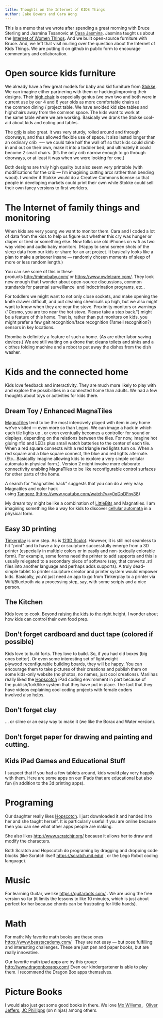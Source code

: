 ```yaml
---
title: Thoughts on the Internet of KIDS Things
author: Jake Bowers and Cara Wong
---
```


This is a memo that we wrote after spending a great morning with Bruce Sterling and Jasmina Tesanovic at [Casa Jasmina](http://casajasmina.arduino.cc/). Jasmina taught us about the [Internet of Women Things](http://boingboing.net/2015/12/16/ada-lovelace-what-would-go-in.html). And we built open-source furniture with Bruce. And, we left that visit mulling over the question about the Internet of Kids Things. We are putting it on github in public form to encourage commentary and collaboration.

# Open source kids furniture

We already have a few great models for baby and kid furniture from [Stokke](https://www.stokke.com/). We can imagine either partnering with them or hacking/improving their designs. Their [high chair](https://www.stokke.com/USA/en-us/highchairs/tripp-trapp/1444.html) is especially genius (we own two and both were in current use by our 4 and 8 year olds as more comfortable chairs at the common dining / project table. We have avoided kid size tables and highchairs away from the common space. The kids want to work at the same table where we are working. Basically we drank the Stokke cool-aid about kids and eating and tables.

The [crib](https://www.stokke.com/USA/en-us/nursery/stokke-sleepi/1043.html) is also great. It was very sturdy, rolled around and through doorways, and thus allowed flexible use of space. It also lasted longer than an ordinary crib  --- we could take half the wall off so that kids could climb in and out on their own, make it into a toddler bed, and ultimately it could become 2 small chairs. (It’s the only crib narrow enough to go through doorways, or at least it was when we were looking
for one.)

Both designs are truly high quality but also seem very printable (with modifications for the crib — I’m imagining cutting arcs rather than bending wood). I wonder if Stokke would do a Creative Commons license so that people in developing markets could print their own while Stokke could sell their own fancy versions to first worlders.  

# The Internet of family things and monitoring

When kids are very young we want to monitor them. Cara and I coded a lot of data from the kids to help us figure out whether this cry was hunger or diaper or tired or something else. Now folks use old iPhones on wifi as two way video and audio baby monitors. (Happy to send screen shots of the sleep data from our kids or share for an art project. It basically looks like a plan to make a prisoner insane — randomly chosen moments of sleep of more or less random length.)

You can see some of this in these products <http://mimobaby.com/> or <https://www.owletcare.com/>. They look new enough that I wonder about open-source discussions, common standards for parental surveillance  and indoctrination programs, etc..

For toddlers we might want to not only close sockets, and make opening the knife drawer difficult, and put cleaning chemicals up high, but we also might want to know when they are near the stove. Proximity monitors or warnings ("Cosmo, you are too near the hot stove. Please take a step back.") might be a feature of this home. That is, rather than put monitors on kids, you might prefer a few gait recognition/face recognition (?smell recognition?) sensors in key locations.

Roomba is definitely a feature of such a home. (As are other labor saving devices.) We are still waiting on a drone that cleans toilets and sinks and a clothes folding machine and a robot to put away the dishes from the dish washer.

# Kids and the connected home

Kids love feedback and interactivity. They are much more likely to play with and explore the possibilities in a connected home than adults.  We had a few thoughts about toys or activities for kids there.  

## Dream Toy / Enhanced MagnaTiles

[MagnaTiles](http://magnatiles.com/) tend to be the most intensively played with item in any home we've visited — even more so than Legos. We can image a hack in which each tile lights up , or even eventually becomes a controller for sound or displays, depending on the relations between the tiles. For now, imagine hot gluing rfid and LEDs plus small watch batteries to the center of each tile. When a red square connects with a red triangle red lights turn on. When a red square and a blue square connect, the blue and red lights alternate. (Etc...Basicallly imagine allowing kids to explore a very simple cellular automata in physical form.). Version 2 might involve more elaborate connectivity enabling MagnaTiles to be like reconfigurable control surfaces for other parts of the home.

A search for “magnatiles hack” suggests that you can do a very easy Magnatiles and color hack
using [Tangeez ](http://www.tangeez.us/)(<https://www.youtube.com/watch?v=y0qDoDFny38>)

My dream toy might be like a combination of [LittleBits](http://littlebits.cc/) and Magnatiles. I am imagining something like a way for kids to discover [cellular automata](http://mathworld.wolfram.com/CellularAutomaton.html) in a physical form. 


## Easy 3D printing

[Tinkerplay](http://www.123dapp.com/tinkerplay) is one step. As is [123D Sculpt](http://www.123dapp.com/sculptplus). However, it is still not seamless to hit "print" and to have a toy or sculpture successfully emerge from a 3D printer (especially in multiple colors or in easily and non-toxically colorable form). For example, some forms need the printer to add supports and this is usually relegated to a secondary piece of software (say, that converts .stl files into another language and perhaps adds supports). A truly dead-simple tablet to printer sculpture creator and printer system would empower kids. Basically, you’d just need an app to go from Tinkerplay to a printer via Wifi/Bluetooth via a processing step, say, with some scripts and a nice person.

## The Kitchen

Kids love to cook. Beyond [raising the kids to the right height,](http://www.littlepartners.com/the-original-learning-tower) I wonder about how kids can control their own food prep.

## Don't forget cardboard and duct tape (colored if possible)

Kids love to build forts. They love to build. So, if you had old boxes (big ones better). Or even some interesting set of lightweight plywood reconfigurable building boards, they will be happy. You can encourage them to take pictures of their creations and publish them on some kids-only website (no photos, no names, just cool creations). Mari has really liked the [Hopscotch](https://www.gethopscotch.com/) iPad coding environment in part because of the publish/fork/like system that they have put in place. The fact that they have videos explaining cool coding projects with female coders involved also helps.

## Don’t forget clay

… or slime or an easy way to make it (we like the Borax and Water version).

## Don’t forget paper for drawing and painting and cutting.

## Kids iPad Games and Educational Stuff

I suspect that if you had a few tablets around, kids would play very happily with them. Here are some apps on our iPads that are educational but also fun (in addition to the 3d printing apps).

# Programing

Our daughter really likes [Hopscotch](https://www.gethopscotch.com/).  I just downloaded it and handed it to her and she taught herself. It is particularly useful if you are online because then you can see what other apps people are making.

She also likes <http://www.scratchjr.org/> because it allows her to draw and modify the characters.
  
Both Scratch and Hopscotch do programing by dragging and dropping code blocks (like Scratch itself <https://scratch.mit.edu/> , or the Lego Robot coding language).

# Music

For learning Guitar, we like <https://guitarbots.com/> . We are using the free version so far (it limits the lessons to like 10 minutes, which is just about perfect for her because chords can be frustrating for little hands).

# Math

For math: My favorite math books are these ones <https://www.beastacademy.com/>   They are not easy — but pose fulfilling and interesting challenges. These are just pen and paper books, but are really innovative.

Our favorite math ipad apps are by this group: <http://www.dragonboxapp.com/> Even our kindergartener is able to play them. I recommend the Dragon Box apps themselves.

# Picture Books

I would also just get some good books in there. We love [Mo Willems ](https://en.wikipedia.org/wiki/Mo_Willems),  [Oliver Jeffers](http://www.oliverjeffers.com/), [JC Phillipps](http://www.jcphillipps.com/) (on ninjas) among others.

